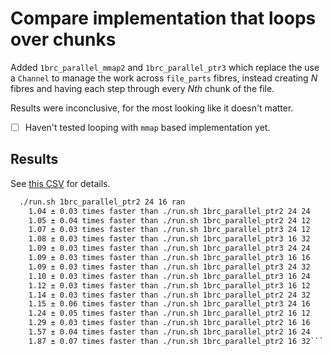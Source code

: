 # Compare implementation that loops over chunks

Added `1brc_parallel_mmap2` and `1brc_parallel_ptr3` which replace the use a `Channel` to manage the work across `file_parts` fibres, instead creating _N_ fibres and having each step through every _Nth_ chunk of the file.

Results were inconclusive, for the most looking like it doesn't matter.

- [ ] Haven't tested looping with `mmap` based implementation yet.

## Results

See [this CSV](/perfdata/loopoverchunks_i7_macos.csv) for details.

```txt
  ./run.sh 1brc_parallel_ptr2 24 16 ran
    1.04 ± 0.03 times faster than ./run.sh 1brc_parallel_ptr2 24 24
    1.05 ± 0.04 times faster than ./run.sh 1brc_parallel_ptr2 24 12
    1.07 ± 0.03 times faster than ./run.sh 1brc_parallel_ptr3 24 12
    1.08 ± 0.03 times faster than ./run.sh 1brc_parallel_ptr3 16 32
    1.09 ± 0.03 times faster than ./run.sh 1brc_parallel_ptr3 24 24
    1.09 ± 0.03 times faster than ./run.sh 1brc_parallel_ptr3 16 16
    1.09 ± 0.03 times faster than ./run.sh 1brc_parallel_ptr3 24 32
    1.10 ± 0.03 times faster than ./run.sh 1brc_parallel_ptr3 16 24
    1.12 ± 0.03 times faster than ./run.sh 1brc_parallel_ptr3 16 12
    1.14 ± 0.03 times faster than ./run.sh 1brc_parallel_ptr2 24 32
    1.15 ± 0.06 times faster than ./run.sh 1brc_parallel_ptr3 24 16
    1.24 ± 0.05 times faster than ./run.sh 1brc_parallel_ptr2 16 12
    1.29 ± 0.03 times faster than ./run.sh 1brc_parallel_ptr2 16 16
    1.57 ± 0.04 times faster than ./run.sh 1brc_parallel_ptr2 16 24
    1.87 ± 0.07 times faster than ./run.sh 1brc_parallel_ptr2 16 32```
